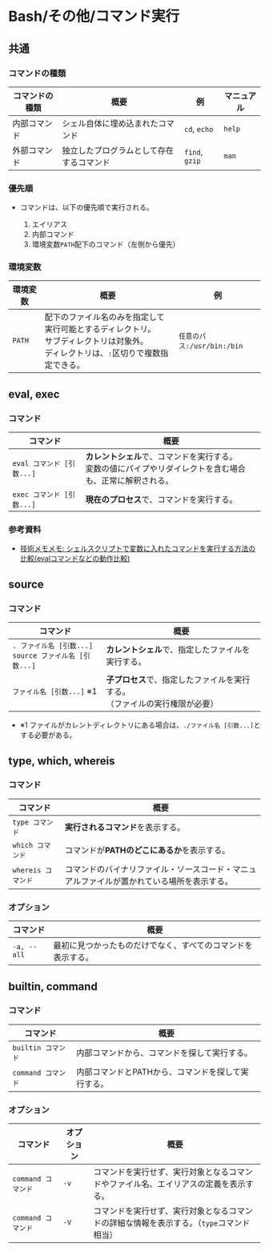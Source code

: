 # Bash/その他/コマンド実行

## 共通

### コマンドの種類

| コマンドの種類 | 概要                                     | 例             | マニュアル |
| -------------- | ---------------------------------------- | -------------- | ---------- |
| 内部コマンド   | シェル自体に埋め込まれたコマンド         | `cd`, `echo`   | `help`     |
| 外部コマンド   | 独立したプログラムとして存在するコマンド | `find`, `gzip` | `man`      |

### 優先順

- コマンドは、以下の優先順で実行される。

    1. エイリアス
    2. 内部コマンド
    3. 環境変数`PATH`配下のコマンド（左側から優先）

### 環境変数

| 環境変数 | 概要                                                         | 例                         |
| -------- | ------------------------------------------------------------ | -------------------------- |
| `PATH`   | 配下のファイル名のみを指定して実行可能とするディレクトリ。<br />サブディレクトリは対象外。<br />ディレクトリは、`:`区切りで複数指定できる。 | `任意のパス:/usr/bin:/bin` |

## eval, exec

### コマンド

| コマンド                  | 概要                                                         |
| ------------------------- | ------------------------------------------------------------ |
| `eval コマンド [引数...]` | **カレントシェル**で、コマンドを実行する。<br />変数の値にパイプやリダイレクトを含む場合も、正常に解釈される。 |
| `exec コマンド [引数...]` | **現在のプロセス**で、コマンドを実行する。                   |

### 参考資料

- [技術メモメモ: シェルスクリプトで変数に入れたコマンドを実行する方法の比較(evalコマンドなどの動作比較)](https://tech-mmmm.blogspot.com/2017/11/eval.html)

## source

### コマンド

| コマンド                                                    | 概要                                                         |
| ----------------------------------------------------------- | ------------------------------------------------------------ |
| `. ファイル名 [引数...]`<br />`source ファイル名 [引数...]` | **カレントシェル**で、指定したファイルを実行する。           |
| `ファイル名 [引数...]` ※1                                   | **子プロセス**で、指定したファイルを実行する。<br />（ファイルの実行権限が必要） |

- ※1 ファイルがカレントディレクトリにある場合は、`./ファイル名 [引数...]`とする必要がある。

## type, which, whereis

### コマンド

| コマンド           | 概要                                                         |
| ------------------ | ------------------------------------------------------------ |
| `type コマンド`    | **実行されるコマンド**を表示する。                           |
| `which コマンド`   | コマンドが**PATHのどこにあるか**を表示する。                 |
| `whereis コマンド` | コマンドのバイナリファイル・ソースコード・マニュアルファイルが置かれている場所を表示する。 |

### オプション

| コマンド    | 概要                                                         |
| ----------- | ------------------------------------------------------------ |
| `-a, --all` | 最初に見つかったものだけでなく、すべてのコマンドを表示する。 |

## builtin, command

### コマンド

| コマンド           | 概要                                               |
| ------------------ | -------------------------------------------------- |
| `builtin コマンド` | 内部コマンドから、コマンドを探して実行する。       |
| `command コマンド` | 内部コマンドとPATHから、コマンドを探して実行する。 |

### オプション

| コマンド           | オプション | 概要                                                         |
| ------------------ | ---------- | ------------------------------------------------------------ |
| `command コマンド` | `-v`       | コマンドを実行せず、実行対象となるコマンドやファイル名、エイリアスの定義を表示する。 |
| `command コマンド` | `-V`       | コマンドを実行せず、実行対象となるコマンドの詳細な情報を表示する。（`type`コマンド相当） |
